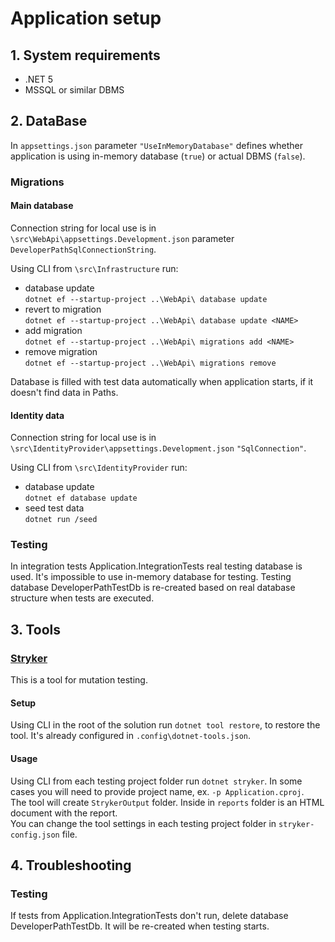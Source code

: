 ﻿# Application setup

## 1. System requirements
  - .NET 5
  - MSSQL or similar DBMS

## 2. DataBase
In `appsettings.json` parameter `"UseInMemoryDatabase"` defines whether application is using in-memory database (`true`) or actual DBMS (`false`).

### Migrations
#### Main database
Connection string for local use is in `\src\WebApi\appsettings.Development.json` parameter `DeveloperPathSqlConnectionString`.

Using CLI from `\src\Infrastructure` run:
- database update  
`dotnet ef --startup-project ..\WebApi\ database update`
- revert to migration   
`dotnet ef --startup-project ..\WebApi\ database update <NAME>`
- add migration  
`dotnet ef --startup-project ..\WebApi\ migrations add <NAME>`
- remove migration  
`dotnet ef --startup-project ..\WebApi\ migrations remove`

Database is filled with test data automatically when application starts, if it doesn't find data in Paths.

#### Identity data
Connection string for local use is in `\src\IdentityProvider\appsettings.Development.json` `"SqlConnection"`.

Using CLI from `\src\IdentityProvider` run:
- database update  
`dotnet ef database update`
- seed test data  
`dotnet run /seed`

### Testing
In integration tests Application.IntegrationTests real testing database is used. It's impossible to use in-memory database for testing. Testing database DeveloperPathTestDb is re-created based on real database structure when tests are executed.

## 3. Tools
### [Stryker](https://stryker-mutator.io/)
This is a tool for mutation testing.

#### Setup
Using CLI in the root of the solution run  `dotnet tool restore`, to restore the tool. It's already configured in `.config\dotnet-tools.json`.

#### Usage
Using CLI from each testing project folder run `dotnet stryker`. In some cases you will need to provide project name, ex. `-p Application.cproj`.  
The tool will create `StrykerOutput` folder. Inside in `reports` folder is an HTML document with the report.  
You can change the tool settings in each testing project folder in `stryker-config.json` file.

## 4. Troubleshooting

### Testing
If tests from Application.IntegrationTests don't run, delete database DeveloperPathTestDb. It will be re-created when testing starts.